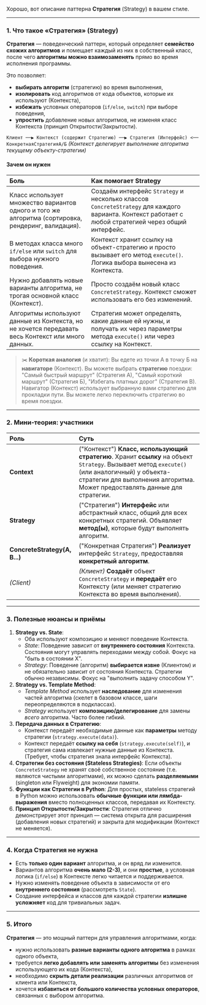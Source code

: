 Хорошо, вот описание паттерна **Стратегия** (Strategy) в вашем стиле.

---

### 1. Что такое «Стратегия» (Strategy)

**Стратегия** — поведенческий паттерн, который определяет **семейство схожих алгоритмов** и помещает каждый из них в собственный класс, после чего **алгоритмы можно взаимозаменять** прямо во время исполнения программы.

Это позволяет:

*   **выбирать алгоритм** (стратегию) во время выполнения,
*   **изолировать** код алгоритмов от кода объектов, которые их используют (Контекста),
*   **избежать** условных операторов (`if/else`, `switch`) при выборе поведения,
*   **упростить** добавление новых алгоритмов, не изменяя класс Контекста (принцип Открытости/Закрытости).

`Клиент ──▶ Контекст (содержит Стратегию) ──▶ Стратегия (Интерфейс) <── КонкретнаяСтратегияА/Б`
*(Контекст делегирует выполнение алгоритма текущему объекту-стратегии)*

#### Зачем он нужен

| Боль                                                                                                | Как помогает Strategy                                                                                                                                  |
| :-------------------------------------------------------------------------------------------------- | :----------------------------------------------------------------------------------------------------------------------------------------------------- |
| Класс использует множество вариантов одного и того же алгоритма (сортировка, рендеринг, валидация). | Создаём интерфейс `Strategy` и несколько классов `ConcreteStrategy` для каждого варианта. Контекст работает с любой стратегией через общий интерфейс. |
| В методах класса много `if/else` или `switch` для выбора нужного поведения.                       | Контекст хранит ссылку на объект-стратегию и просто вызывает его метод `execute()`. Логика выбора вынесена из Контекста.                          |
| Нужно добавлять новые варианты алгоритма, не трогая основной класс (Контекст).                      | Просто создаём новый класс `ConcreteStrategy`. Контекст сможет использовать его без изменений.                                                           |
| Алгоритмы используют данные из Контекста, но не хочется передавать весь Контекст или много данных. | Стратегия может определять, какие данные ей нужны, и получать их через параметры метода `execute()` или через ссылку на Контекст.                   |

> ✂️ **Короткая аналогия** (и хватит): Вы едете из точки А в точку Б на **навигаторе** (Контекст). Вы можете выбрать **стратегию** поездки: "Самый быстрый маршрут" (Стратегия А), "Самый короткий маршрут" (Стратегия Б), "Избегать платных дорог" (Стратегия В). Навигатор (Контекст) использует выбранную вами стратегию для прокладки пути. Вы можете легко переключить стратегию во время поездки.

---

### 2. Мини‑теория: участники

| Роль                   | Суть                                                                                                                                                                                                     |
| :--------------------- | :------------------------------------------------------------------------------------------------------------------------------------------------------------------------------------------------------- |
| **Context**            | ("Контекст") **Класс, использующий стратегию**. Хранит **ссылку** на объект `Strategy`. Вызывает метод `execute()` (или аналогичный) у объекта-стратегии для выполнения алгоритма. Может предоставлять данные для стратегии. |
| **Strategy**           | ("Стратегия") **Интерфейс** или абстрактный класс, общий для всех конкретных стратегий. Объявляет **метод(ы)**, которые будут выполнять алгоритм.                                                              |
| **ConcreteStrategy(A, B...)** | ("Конкретная Стратегия") **Реализует** интерфейс `Strategy`, предоставляя **конкретный алгоритм**.                                                                                                    |
| *(Client)*             | *(Клиент)* **Создаёт** объект `ConcreteStrategy` и **передаёт** его Контексту (или меняет стратегию Контекста во время выполнения).                                                                          |

---

### 3. Полезные нюансы и приёмы

1.  **Strategy vs. State**:
    *   Оба используют композицию и меняют поведение Контекста.
    *   *State*: Поведение зависит от **внутреннего состояния** Контекста. Состояния могут управлять переходами между собой. Фокус на "быть в состоянии X".
    *   *Strategy*: Поведение (алгоритм) **выбирается извне** (Клиентом) и не обязательно зависит от состояния Контекста. Стратегии обычно независимы. Фокус на "выполнить задачу способом Y".
2.  **Strategy vs. Template Method**:
    *   *Template Method* использует **наследование** для изменения частей алгоритма (скелет в базовом классе, шаги переопределяются в подклассах).
    *   *Strategy* использует **композицию/делегирование** для замены *всего* алгоритма. Часто более гибкий.
3.  **Передача данных в Стратегию**:
    *   Контекст передаёт необходимые данные как **параметры** методу стратегии (`strategy.execute(data)`).
    *   Контекст передаёт **ссылку на себя** (`strategy.execute(self)`), и стратегия сама извлекает нужные данные из Контекста. (Требует, чтобы стратегия знала интерфейс Контекста).
4.  **Стратегии без состояния (Stateless Strategies)**: Если объекты `ConcreteStrategy` не хранят своё собственное состояние (т.е. являются чистыми алгоритмами), их можно сделать **разделяемыми** (singleton или Flyweight) для экономии памяти.
5.  **Функции как Стратегии в Python**: Для простых, stateless стратегий в Python можно использовать **обычные функции или лямбда-выражения** вместо полноценных классов, передавая их Контексту.
6.  **Принцип Открытости/Закрытости**: Стратегия отлично демонстрирует этот принцип — система открыта для расширения (добавления новых стратегий) и закрыта для модификации (Контекст не меняется).

---

### 4. Когда Стратегия не нужна

*   Есть **только один вариант** алгоритма, и он вряд ли изменится.
*   Вариантов алгоритма **очень мало (2-3)**, и они **простые**, а условная логика (`if/else`) в Контексте легко читается и поддерживается.
*   Нужно изменять поведение объекта в зависимости от его **внутреннего состояния** (рассмотреть `State`).
*   Создание интерфейса и классов для каждой стратегии **излишне усложняет** код для тривиальных задач.

---

### 5. Итого

**Стратегия** — это мощный паттерн для управления алгоритмами, когда:

*   нужно использовать **разные варианты одного алгоритма** в рамках одного объекта,
*   требуется **легко добавлять или заменять алгоритмы** без изменения использующего их кода (Контекста),
*   необходимо **скрыть детали реализации** различных алгоритмов от клиента или Контекста,
*   хочется **избавиться от большого количества условных операторов**, связанных с выбором алгоритма.